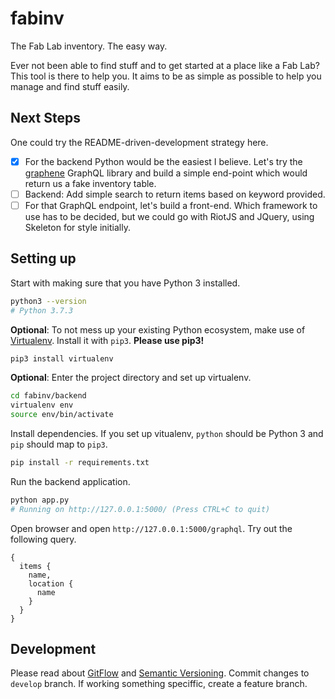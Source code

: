 # fabinv

The Fab Lab inventory. The easy way. 

Ever not been able to find stuff and to get started at a place like a Fab Lab? This tool is there to help you. It aims to be as simple as possible to help you manage and find stuff easily.

## Next Steps

One could try the README-driven-development strategy here.

- [x] For the backend Python would be the easiest I believe. Let's try the [graphene](https://github.com/graphql-python/graphene) GraphQL library and build a simple end-point which would return us a fake inventory table.
- [ ] Backend: Add simple search to return items based on keyword provided.
- [ ] For that GraphQL endpoint, let's build a front-end. Which framework to use has to be decided, but we could go with RiotJS and JQuery, using Skeleton for style initially.

## Setting up

Start with making sure that you have Python 3 installed. 

```bash
python3 --version
# Python 3.7.3
```

**Optional**: To not mess up your existing Python ecosystem, make use of [Virtualenv](https://virtualenv.pypa.io/en/latest/). Install it with `pip3`. **Please use pip3!**

```bash
pip3 install virtualenv
```

**Optional**: Enter the project directory and set up virtualenv.

```bash
cd fabinv/backend
virtualenv env
source env/bin/activate
```

Install dependencies. If you set up vitualenv, `python` should be Python 3 and `pip` should map to `pip3`.

```bash
pip install -r requirements.txt
```

Run the backend application.

```bash
python app.py
# Running on http://127.0.0.1:5000/ (Press CTRL+C to quit)
```

Open browser and open `http://127.0.0.1:5000/graphql`. Try out the following query.

```jquery
{ 
  items {
    name,
    location {
      name
    } 
  }
}
```

## Development

Please read about [GitFlow](https://www.atlassian.com/git/tutorials/comparing-workflows/gitflow-workflow) and [Semantic Versioning](https://semver.org/). Commit changes to `develop` branch. If working something speciffic, create a feature branch.
